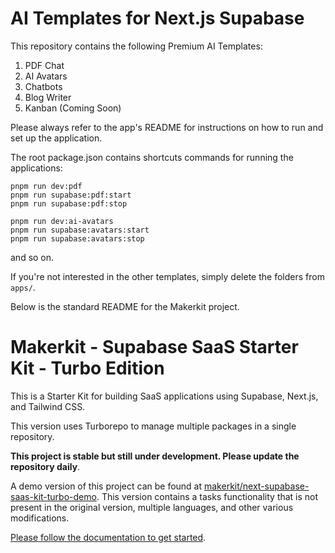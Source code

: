# AI Templates for Next.js Supabase

This repository contains the following Premium AI Templates:

1. PDF Chat
2. AI Avatars
3. Chatbots
4. Blog Writer
5. Kanban (Coming Soon)

Please always refer to the app's README for instructions on how to run and set up the application.

The root package.json contains shortcuts commands for running the applications:

```
pnpm run dev:pdf
pnpm run supabase:pdf:start
pnpm run supabase:pdf:stop

pnpm run dev:ai-avatars
pnpm run supabase:avatars:start
pnpm run supabase:avatars:stop
```

and so on.

If you're not interested in the other templates, simply delete the folders from `apps/`.

Below is the standard README for the Makerkit project.

# Makerkit - Supabase SaaS Starter Kit - Turbo Edition

This is a Starter Kit for building SaaS applications using Supabase, Next.js, and Tailwind CSS.

This version uses Turborepo to manage multiple packages in a single repository.

**This project is stable but still under development. Please update the repository daily**.

A demo version of this project can be found at [makerkit/next-supabase-saas-kit-turbo-demo](https://github.com/makerkit/next-supabase-saas-kit-turbo-demo). This version contains a tasks functionality that is not present in the original version, multiple languages, and other various modifications.

[Please follow the documentation to get started](https://makerkit.dev/docs/next-supabase-turbo/introduction).